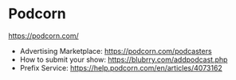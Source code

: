 # Podcorn
https://podcorn.com/
* Advertising Marketplace: 
https://podcorn.com/podcasters
* How to submit your show: https://blubrry.com/addpodcast.php
* Prefix Service: https://help.podcorn.com/en/articles/4073162
